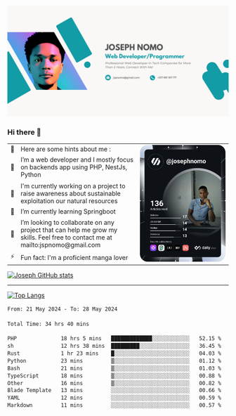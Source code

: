 ![Banner of my profile!](/Joseph_NOMO_NEW.png "Banner")

### Hi there 👋

<!--- | --  | 👋  | Here are some hints about me :                                                                                                 | <td rowspan=6><img src="/devcard.svg" width="400" alt="Joseph NOMO's Dev Card"/></td> |
| --- | --- | ------------------------------------------------------------------------------------------------------------------------------ | ------------------------------------------------------------------------------------- |
| --  | 🔭  | I’m a web developer and I mostly focus on backends app using PHP, NestJs, Python                                               |
| --  | 🦁  | I'm currently working on a project to raise awareness about sustainable exploitation our natural resources                     |
| --  | 🌱  | I’m currently learning Springboot                                                                                              |
| --  | 👯  | I’m looking to collaborate on any project that can help me grow my skills. Feel free to contact me at mailto:jspnomo@gmail.com |
| --  | ⚡  | Fun fact: I'm a proficient manga lover                                                                                         |
--->

<table>
    <tr>
        <td width="1%">👋</td>
        <td width="55%">Here are some hints about me :</td>
        <td rowspan=6 width="44%"><img src="/devcard.svg" width="400" alt="Joseph NOMO's Dev Card"/></td>
    </tr>
    <tr>
        <td>🔭</td>
        <td>I’m a web developer and I mostly focus on backends app using PHP, NestJs, Python</td>
    </tr>
    <tr>
        <td>🦁</td>
        <td>I'm currently working on a project to raise awareness about sustainable exploitation our natural resources</td>
    </tr>
    <tr>
        <td>🌱</td>
        <td>I’m currently learning Springboot</td>
    </tr>
    <tr>
        <td>👯</td>
        <td>I’m looking to collaborate on any project that can help me grow my skills. Feel free to contact me at mailto:jspnomo@gmail.com</td>
    </tr>
    <tr>
        <td>⚡</td>
        <td>Fun fact: I'm a proficient manga lover</td>
    </tr>

</table>

[![Joseph GitHub stats](https://github-readme-stats-seven-sigma-53.vercel.app/api?username=Jspascal)](https://github.com/Jspascal/github-readme-stats)

---

[![Top Langs](https://github-readme-stats-seven-sigma-53.vercel.app/api/top-langs/?username=Jspascal&layout=compact)](https://github.com/Jspascal/github-readme-stats)

<!--START_SECTION:waka-->

```txt
From: 21 May 2024 - To: 28 May 2024

Total Time: 34 hrs 40 mins

PHP              18 hrs 5 mins   █████████████░░░░░░░░░░░░   52.15 %
sh               12 hrs 38 mins  █████████░░░░░░░░░░░░░░░░   36.45 %
Rust             1 hr 23 mins    █░░░░░░░░░░░░░░░░░░░░░░░░   04.03 %
Python           23 mins         ▒░░░░░░░░░░░░░░░░░░░░░░░░   01.12 %
Bash             21 mins         ▒░░░░░░░░░░░░░░░░░░░░░░░░   01.03 %
TypeScript       18 mins         ▒░░░░░░░░░░░░░░░░░░░░░░░░   00.88 %
Other            16 mins         ▒░░░░░░░░░░░░░░░░░░░░░░░░   00.82 %
Blade Template   13 mins         ░░░░░░░░░░░░░░░░░░░░░░░░░   00.66 %
YAML             12 mins         ░░░░░░░░░░░░░░░░░░░░░░░░░   00.59 %
Markdown         11 mins         ░░░░░░░░░░░░░░░░░░░░░░░░░   00.57 %
```

<!--END_SECTION:waka-->
